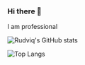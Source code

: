 ### Hi there 👋

I am professional 

![Rudviq's GitHub stats](https://github-readme-stats.vercel.app/api?username=Rudviq&show_icons=true&theme=discord_old_blurple)

![Top Langs](https://github-readme-stats.vercel.app/api/top-langs/?username=Rudviq&layout=compact&theme=discord_old_blurple&size_weight=0.5&count_weight=0.5)
<!--
**Rudviq/Rudviq** is a ✨ _special_ ✨ repository because its `README.md` (this file) appears on your GitHub profile.

Here are some ideas to get you started:

- 🔭 I’m currently working on ...
- 🌱 I’m currently learning ...
- 👯 I’m looking to collaborate on ...
- 🤔 I’m looking for help with ...
- 💬 Ask me about ...
- 📫 How to reach me: ...
- 😄 Pronouns: ...
- ⚡ Fun fact: ...
-->
